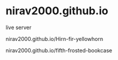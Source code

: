 # nirav2000.github.io
live server


<a>nirav2000.github.io/Hirn-fir-yellowhorn</a>

<a>nirav2000.github.io/fifth-frosted-bookcase</a>

